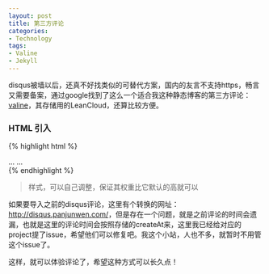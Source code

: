 ```yaml
---
layout: post
title: 第三方评论
categories:
- Technology
tags:
- Valine
- Jekyll
---
```


disqus被墙以后，还真不好找类似的可替代方案，国内的友言不支持https，畅言又需要备案，通过google找到了这么一个适合我这种静态博客的第三方评论：[valine](https://valine.js.org/quickstart/)，其存储用的LeanCloud，还算比较方便。  

### HTML 引入

{% highlight html %}
<head>
    ...
</head>
<body>
    ...
    <div id="comment"></div>
    <script src="//cdn1.lncld.net/static/js/3.0.4/av-min.js"></script>
    <script src='//unpkg.com/valine/dist/Valine.min.js'></script>
    <script>
        new Valine({
            el: '#comment', // 绑定的dom唯一id
            notify: false,  // 邮件通知，默认false
            verify: false,  // 提交验证，这个体验很不好，默认false
            appId: 'LeanCloud上面的appid',
            appKey: 'LeanCloud上面的appkey',
            placeholder: '说点什么吧',
            path:window.location.pathname,  // 页面url地址，保存在leadcloud里面
            avatar:'mm' // 头像类型，可以自己选择定义
        });
    </script>
</body>
{% endhighlight %}

> 样式，可以自己调整，保证其权重比它默认的高就可以

如果要导入之前的disqus评论，这里有个转换的网址：<http://disqus.panjunwen.com/>，但是存在一个问题，就是之前评论的时间会遗漏，也就是这里的评论时间会按照存储的createAt来，这里我已经给对应的project提了issue，希望他们可以修复吧。我这个小站，人也不多，就暂时不用管这个issue了。  

这样，就可以体验评论了，希望这种方式可以长久点！